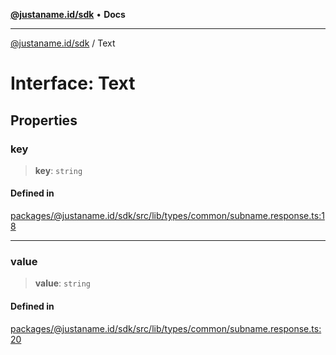 [**@justaname.id/sdk**](../README.md) • **Docs**

***

[@justaname.id/sdk](../globals.md) / Text

# Interface: Text

## Properties

### key

> **key**: `string`

#### Defined in

[packages/@justaname.id/sdk/src/lib/types/common/subname.response.ts:18](https://github.com/JustaName-id/JustaName-sdk/blob/dc845c10af242e3ca87d95ef392516ac0bfa8b95/packages/@justaname.id/sdk/src/lib/types/common/subname.response.ts#L18)

***

### value

> **value**: `string`

#### Defined in

[packages/@justaname.id/sdk/src/lib/types/common/subname.response.ts:20](https://github.com/JustaName-id/JustaName-sdk/blob/dc845c10af242e3ca87d95ef392516ac0bfa8b95/packages/@justaname.id/sdk/src/lib/types/common/subname.response.ts#L20)
